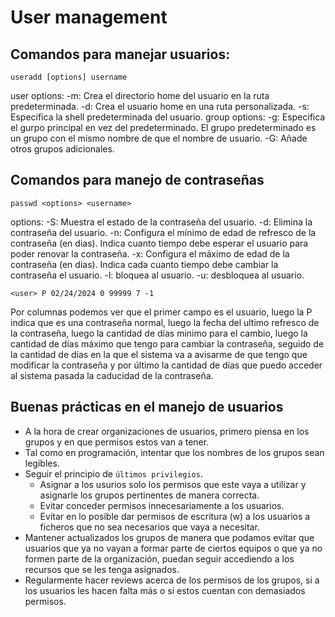 # User management

## Comandos para manejar usuarios:

`useradd [options] username`

user options:
-m: Crea el directorio home del usuario en la ruta predeterminada.
-d: Crea el usuario home en una ruta personalizada.
-s: Especifica la shell predeterminada del usuario.
group options:
-g: Especifica el gurpo principal en vez del predeterminado. El grupo predeterminado es un grupo con el mismo nombre de que el nombre de usuario.
-G: Añade otros grupos adicionales.

## Comandos para manejo de contraseñas

`passwd <options> <username>`

options:
-S: Muestra el estado de la contraseña del usuario.
-d: Elimina la contraseña del usuario.
-n: Configura el mínimo de edad de refresco de la contraseña (en dias). Indica cuanto tiempo debe esperar el usuario para poder renovar la contraseña.
-x: Configura el máximo de edad de la contraseña (en dias). Indica cada cuanto tiempo debe cambiar la contraseña el usuario.
-l: bloquea al usuario.
-u: desbloquea al usuario.

```Output comando passwd <user>
<user> P 02/24/2024 0 99999 7 -1
```

Por columnas podemos ver que el primer campo es el usuario, luego la P indica que es una contraseña normal, luego la fecha del ultimo refresco de la contraseña, luego la cantidad de días minimo para el cambio, luego la cantidad de días máximo que tengo para cambiar la contraseña, seguido de la cantidad de días en la que el sistema va a avisarme de que tengo que modificar la contraseña y por último la cantidad de días que puedo acceder al sistema pasada la caducidad de la contraseña.

## Buenas prácticas en el manejo de usuarios

- A la hora de crear organizaciones de usuarios, primero piensa en los grupos y en que permisos estos van a tener.
- Tal como en programación, intentar que los nombres de los grupos sean legibles.
- Seguir el principio de `últimos privilegios`.
	- Asignar a los usurios solo los permisos que este vaya a utilizar y asignarle los grupos pertinentes de manera correcta.
	- Evitar conceder permisos innecesariamente a los usuarios.
	- Evitar en lo posible dar permisos de escritura (w) a los usuarios a ficheros que no sea necesarios que vaya a necesitar.
- Mantener actualizados los grupos de manera que podamos evitar que usuarios que ya no vayan a formar parte de ciertos equipos o que ya no formen parte de la organización, puedan seguir accediendo a los recursos que se les tenga asignados.
- Regularmente hacer reviews acerca de los permisos de los grupos, si a los usuarios les hacen falta más o si estos cuentan con demasiados permisos. 
